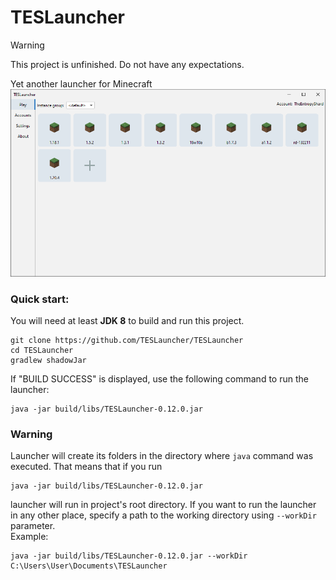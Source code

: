 # TESLauncher

> [!WARNING]  
> This project is unfinished. Do not have any expectations.

Yet another launcher for Minecraft 
![images/Screenshot.png](images/Screenshot.png)

### Quick start:
You will need at least <strong>JDK 8</strong> to build and run this project.
```shell
git clone https://github.com/TESLauncher/TESLauncher
cd TESLauncher
gradlew shadowJar
```
If "BUILD SUCCESS" is displayed, use the following command to run the launcher:
```shell
java -jar build/libs/TESLauncher-0.12.0.jar
```

### Warning
Launcher will create its folders in the directory where `java` command was executed. That means that if you run <br>
```shell
java -jar build/libs/TESLauncher-0.12.0.jar
```
launcher will run in project's root directory. If you want to run the launcher in any other place, specify a path to the working directory using `--workDir` parameter. <br>
Example:
```shell
java -jar build/libs/TESLauncher-0.12.0.jar --workDir C:\Users\User\Documents\TESLauncher
```